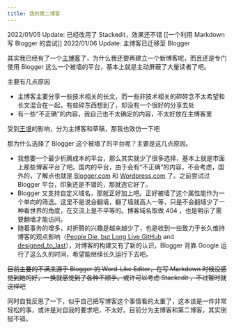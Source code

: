 ```yaml
---
title: 我的第二博客
---
```

2022/01/05 Update: 已经改用了 Stackedit，效果还不错
[[一个利用 Markdown 写 Blogger 的尝试]]
2022/01/06 Update: 主博客已迁移至 Blogger
 
 其实我已经有了一个[主博客](http://blog.gaoji.fun/)了，为什么我还要再建立一个新博客呢，而且还是专门使用 Blogger 这么一个被墙的平台，基本上就是主动屏蔽了大量读者了吧。

 主要有几点原因

-   主博客主要分享一些技术相关的长文，而一些非技术相关的碎碎念不太希望和长文混合在一起，有些碎东西想到了，却没有一个很好的分享去处
-   有一些“不正确”的内容，我自己也不太确定的内容，不太好放在主博客里

 受到[王垠](https://www.yinwang.org/)的影响，分为主博客和草稿，那我也效仿一下吧  

 那为什么选择了 Blogger 这个被墙了的平台呢？主要是这几点原因。

-   我想要一个最少折腾成本的平台，那么其实就少了很多选择，基本上就是市面上那些博客平台了吧。国内的平台，由于会有“不正确”的内容，不会考虑，国外的，了解点也就是 [Blogger.com](http://blogger.com/) 和 [Wordpress.com](http://wordpress.com/) 了。之前尝试过 Blogger 平台，印象还是不错的，那就选它好了。
-   Blogger 又支持自定义域名，那就正好加上吧。正好被墙了这个属性能作为一个单向的筛选。这里不是说会翻墙，翻了墙就高人一等，只是不会翻墙少了一种看世界的角度，在交流上是不平等的。博客域名取做 404 ，也是明示了需要翻墙才能访问。
-   随着事务的增多，对折腾的兴趣是越来越少了，也是收到一些致力于长久维持博客的观点影响（[People Die, but Long Live GitHub](https://github.com/yihong0618/gitblog) and [designed_to_last](https://jeffhuang.com/designed_to_last/)），对博客的构建又有了新的认识，Blogger 背靠 Google 运行了这么久的时间，希望能继续长久运行下去吧。

~~目前主要的不满来源于 Blogger 的 Word-Like Editor，在写 Markdown 时候没感觉到她的好，一换就感觉到了各种不顺手。或许可以考虑 Stackedit ，不过暂时就这样吧~~

同时自我反思了一下，似乎自己把写博客这个事情看的太重了，这本该是一件非常轻松的事，或许是对自我的要求吧，不太好。目前分为主博客和第二博客，其实倒挺不错。

<!--stackedit_data:
eyJwcm9wZXJ0aWVzIjoidGFnczogQmxvZ2dlclxuIiwiaGlzdG
9yeSI6WzIwODk4ODI5NjYsMTQ3NzA4Mjc4NCwxMDIwMDg4MjA3
XX0=
-->